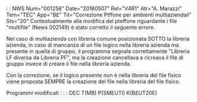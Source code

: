  :  : NWS Num="001256" Date="20160507" Rel="V4R1" Atr="A. Marazzi" Tem="TEC" App="B£" Tit="Correzione Ptffone per ambienti multiaziendali" Sts="20"
Contestualmente alla modifica del pteffone riguardante i file "multifile" (News 002149) è stato corretto il seguente errore.

Nel caso di multiazienda con libreria comune posizionata SOTTO la libreria azienda, in caso di mancanza di un file logico nella libreria azienda ma presente in quella di gruppo, il programma segnala correttamente "Libreria LF diversa da Libreria PF", ma la creazione cancellava e ricreava il
file di gruppo invece di creare il file nella libreria azienda.

Con la correzione, se il logico presente non è nella libreria del file fisico viene proposta SEMPRE
la creazione del file nella libreria del file fisico.

Programmi modificati : 
 :  : DEC T(MB) P(SMEUTI) K(B£UT20E)
